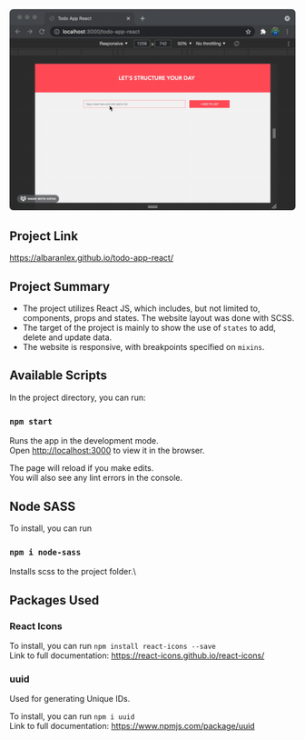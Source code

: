 ![ScreenShot](./src/img/screenshots/screenshot-01.gif)

## Project Link

<https://albaranlex.github.io/todo-app-react/>

## Project Summary

- The project utilizes React JS, which includes, but not limited to, components, props and states. The website layout was done with SCSS.
- The target of the project is mainly to show the use of `states` to add, delete and update data.
- The website is responsive, with breakpoints specified on `mixins`.

## Available Scripts

In the project directory, you can run:

### `npm start`

Runs the app in the development mode.\
Open [http://localhost:3000](http://localhost:3000) to view it in the browser.

The page will reload if you make edits.\
You will also see any lint errors in the console.

## Node SASS

To install, you can run

### `npm i node-sass`

Installs scss to the project folder.\

## Packages Used

### React Icons

To install, you can run `npm install react-icons --save`\
Link to full documentation: <https://react-icons.github.io/react-icons/>

### uuid

Used for generating Unique IDs.

To install, you can run `npm i uuid`\
Link to full documentation: <https://www.npmjs.com/package/uuid>
